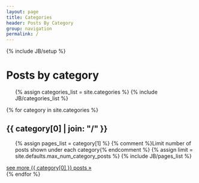 ```yaml
---
layout: page
title: Categories
header: Posts By Category
group: navigation
permalink: /
---
```

{% include JB/setup %}

# Posts by category

<ul class="tag_box list-unstyled list-inline">
{% assign categories_list = site.categories %}
{% include JB/categories_list %}
</ul>


{% for category in site.categories %}
<div class="posts-by-category posts-by-category-{{category[0]}}">
  <h2 id="{{ category[0] }}-ref">{{ category[0] | join: "/" }}</h2>
  <ul class="list-unstyled category-posts-list">
  {% assign pages_list = category[1] %}
  {% comment %}Limit number of posts shown under each category{% endcomment %}
  {% assign limit = site.defaults.max_num_category_posts %}
  {% include JB/pages_list %}
  </ul>
  <a href="{{category[0]}}" class="btn btn-default">see more {{ category[0] }} posts &raquo;</a>
</div>
{% endfor %}

